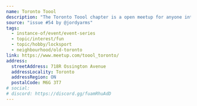 ```yaml
---
name: Toronto Toool
description: "The Toronto Toool chapter is a open meetup for anyone interested in or curious about the hobby of locks, lockpicking and discussing the ever expanding fascade of security theatre. We host monthly informal and free meetups that are open to everyone young and old."
source: "issue #54 by @jordyarms"
tags:
  - instance-of/event/event-series
  - topic/interest/fun
  - topic/hobby/locksport
  - neighbourhood/old-toronto
link: https://www.meetup.com/toool_toronto/
address:
  streetAddress: 718R Ossington Avenue
  addressLocality: Toronto
  addressRegion: ON
  postalCode: M6G 3T7
# social:
# discord: https://discord.gg/fuamRhuAdD
---
```


<!-- Community added from GitHub issue #54 -->
